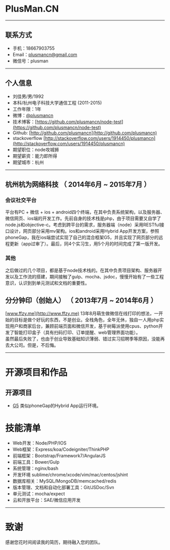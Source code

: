 # PlusMan.CN
---

## 联系方式

- 手机：18667903755
- Email：plusmancn@gmail.com
- 微信号：plusman

---

## 个人信息

- 刘佳男/男/1992 
- 本科/杭州电子科技大学通信工程 (2011-2015)
- 工作年限：1年
- 微博：[@plusmancn](http://weibo.com/plusmancn)
- 技术博客：[https://github.com/plusmancn/node-test](https://github.com/plusmancn/node-test)
- Github: [http://github.com/plusmancn](http://github.com/plusmancn)
- stackoverflow [http://stackoverflow.com/users/1914450/plusmancn](http://stackoverflow.com/users/1914450/plusmancn)
- 期望职位：node攻城狮
- 期望薪资：能力即所得
- 期望城市：杭州

---

## 杭州杭为网络科技 （ 2014年6月 ~ 2015年7月 ）

### 会议社交平台
平台有PC + 微信 + ios + android四个终端，在其中负责系统架构，以及服务器、微信网页、ios端的开发工作。先前自身的技术栈是php，由于项目需要又自学了node.js和objective-c。考虑到跨平台的需求，服务器端（node）采用RESTful接口设计，网页部分采用mv架构。ios和android采用Hybrid App开发方案，参照phoneGap，我在ios端尝试实现了自己的混合框架G5，并且实现了网页部分的远程更新（app过审了）。最后，同4个实习生，用5个月的时间完成了第一版开发。

### 其他
之后做过的几个项目，都是基于node技术栈的。在其中负责项目架构、服务器开发以及工作流的搭建，期间接触了gulp、mocha、jsdoc，慢慢开始有了一些工程意识，认识到到单元测试和文档的重要性。
 
## 分分钟印（创始人） （ 2013年7月 ~ 2014年6月 ）
[www.ffzy.me](http://www.ffzy.me) 13年8月萌生做微信在线打印的想法，一开始的目标是做个好玩的东西，不是创业。全栈角色，全年无休，独自一人用php实现用户和商家后台，兼顾前端页面和微信开发，基于树莓派使用cpus、python开发了智能打印盒子（具有扫码打印、订单提醒、web管理界面功能）。  
虽然最后失败了，也由于创业导致基础知识薄弱、错过实习招聘季等原因，没能再去大公司。但是，不后悔。

---

# 开源项目和作品

## 开源项目
 - [G5](https://github.com/plusmancn/G5.git) 类似phoneGap的Hybrid App运行环境。

# 技能清单
- Web开发：Node/PHP/IOS
- Web框架：Express/koa/Codeigniter/ThinkPHP
- 前端框架：Bootstrap/Framework7/AngularJS
- 前端工具：Bower/Gulp
- 系统管理：nginx/bash
- 开发环境  sublime/chrome/xcode/vim/mac/centos/jshint
- 数据库相关：MySQL/MongoDB/memcached/redis
- 版本管理、文档和自动化部署工具：Git/JSDoc/Svn
- 单元测试：mocha/expect
- 云和开放平台：SAE/微信应用开发

---

# 致谢
感谢您花时间阅读我的简历，期待融入您的团队。
